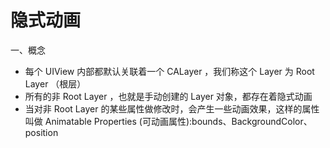 # 隐式动画

一、概念

* 每个 UIView 内部都默认关联着一个 CALayer ，我们称这个 Layer 为 Root Layer （根层）
* 所有的非 Root Layer ，也就是手动创建的 Layer 对象，都存在着隐式动画
* 当对非 Root Layer 的某些属性做修改时，会产生一些动画效果，这样的属性叫做 Animatable Properties \(可动画属性\):bounds、BackgroundColor、position




